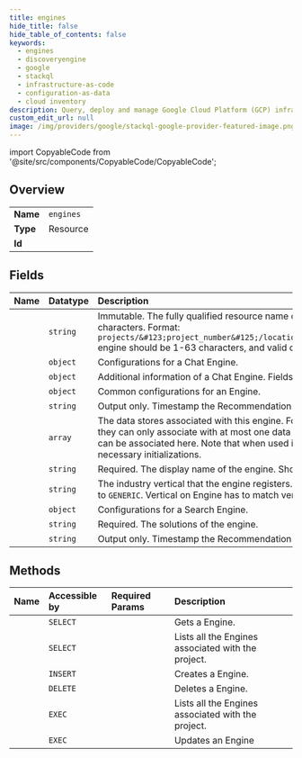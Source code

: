 ```yaml
---
title: engines
hide_title: false
hide_table_of_contents: false
keywords:
  - engines
  - discoveryengine
  - google    
  - stackql
  - infrastructure-as-code
  - configuration-as-data
  - cloud inventory
description: Query, deploy and manage Google Cloud Platform (GCP) infrastructure and resources using SQL
custom_edit_url: null
image: /img/providers/google/stackql-google-provider-featured-image.png
---
```


import CopyableCode from '@site/src/components/CopyableCode/CopyableCode';




## Overview
<table><tbody>
<tr><td><b>Name</b></td><td><code>engines</code></td></tr>
<tr><td><b>Type</b></td><td>Resource</td></tr>
<tr><td><b>Id</b></td><td><CopyableCode code="discoveryengine.engines" /></td></tr>
</tbody></table>

## Fields
| Name | Datatype | Description |
|:-----|:---------|:------------|
| <CopyableCode code="name" /> | `string` | Immutable. The fully qualified resource name of the engine. This field must be a UTF-8 encoded string with a length limit of 1024 characters. Format: `projects/&#123;project_number&#125;/locations/&#123;location&#125;/collections/&#123;collection&#125;/engines/&#123;engine&#125;` engine should be 1-63 characters, and valid characters are /a-z0-9*/. Otherwise, an INVALID_ARGUMENT error is returned. |
| <CopyableCode code="chatEngineConfig" /> | `object` | Configurations for a Chat Engine. |
| <CopyableCode code="chatEngineMetadata" /> | `object` | Additional information of a Chat Engine. Fields in this message are output only. |
| <CopyableCode code="commonConfig" /> | `object` | Common configurations for an Engine. |
| <CopyableCode code="createTime" /> | `string` | Output only. Timestamp the Recommendation Engine was created at. |
| <CopyableCode code="dataStoreIds" /> | `array` | The data stores associated with this engine. For SOLUTION_TYPE_SEARCH and SOLUTION_TYPE_RECOMMENDATION type of engines, they can only associate with at most one data store. If solution_type is SOLUTION_TYPE_CHAT, multiple DataStores in the same Collection can be associated here. Note that when used in CreateEngineRequest, one DataStore id must be provided as the system will use it for necessary initializations. |
| <CopyableCode code="displayName" /> | `string` | Required. The display name of the engine. Should be human readable. UTF-8 encoded string with limit of 1024 characters. |
| <CopyableCode code="industryVertical" /> | `string` | The industry vertical that the engine registers. The restriction of the Engine industry vertical is based on DataStore: If unspecified, default to `GENERIC`. Vertical on Engine has to match vertical of the DataStore linked to the engine. |
| <CopyableCode code="searchEngineConfig" /> | `object` | Configurations for a Search Engine. |
| <CopyableCode code="solutionType" /> | `string` | Required. The solutions of the engine. |
| <CopyableCode code="updateTime" /> | `string` | Output only. Timestamp the Recommendation Engine was last updated. |
## Methods
| Name | Accessible by | Required Params | Description |
|:-----|:--------------|:----------------|:------------|
| <CopyableCode code="projects_locations_collections_engines_get" /> | `SELECT` | <CopyableCode code="collectionsId, enginesId, locationsId, projectsId" /> | Gets a Engine. |
| <CopyableCode code="projects_locations_collections_engines_list" /> | `SELECT` | <CopyableCode code="collectionsId, locationsId, projectsId" /> | Lists all the Engines associated with the project. |
| <CopyableCode code="projects_locations_collections_engines_create" /> | `INSERT` | <CopyableCode code="collectionsId, locationsId, projectsId" /> | Creates a Engine. |
| <CopyableCode code="projects_locations_collections_engines_delete" /> | `DELETE` | <CopyableCode code="collectionsId, enginesId, locationsId, projectsId" /> | Deletes a Engine. |
| <CopyableCode code="_projects_locations_collections_engines_list" /> | `EXEC` | <CopyableCode code="collectionsId, locationsId, projectsId" /> | Lists all the Engines associated with the project. |
| <CopyableCode code="projects_locations_collections_engines_patch" /> | `EXEC` | <CopyableCode code="collectionsId, enginesId, locationsId, projectsId" /> | Updates an Engine |
